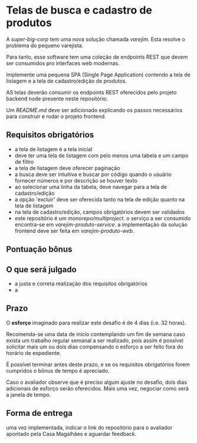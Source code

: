# Telas de busca e cadastro de produtos

A _super-big-corp_ tem uma nova solução chamada _varejim_. Esta resolve o
problema do pequeno varejista.

Para tanto, esse software tem uma coleção de endpoints REST que devem ser
consumidos pro interfaces web modernas.

Implemente uma pequena SPA (Single Page Application) contendo a tela de listagem
e a tela de cadastro/edição de produtos.

AS telas deverão consumir os endpoints REST oferecidos pelo projeto backend node
presente neste repositório.

Um _README.md_ deve ser adicionado explicando os passos necessários para
construir e rodar o projeto frontend.

## Requisitos obrigatórios

- a tela de listagem é a tela inicial
- deve ter uma tela de listagem com pelo menos uma tabela e um campo de filtro
- a tela de listagem deve oferecer paginação
- a busca deve ser intuitiva e buscar por código quando o usuário fornecer
  números e por descrição se houver texto
- ao selecionar uma linha da tabela, deve navegar para a tela de cadastro/edição
- a opção 'excluir' deve ser oferecida tanto na tela de edição quanto na tela de
  listagem
- na tela de cadastro/edição, campos obrigatórios devem ser validados
- este repositório é um _monorepo/multiproject_. o serviço a ser consumido
  encontra-se em _varejim-produto-service_. a implementação da solução frontend
  deve ser feita em _varejim-produto-web_.

## Pontuação bônus

## O que será julgado

- a justa e correta realização dos requisitos obrigatórios
- a 

## Prazo

O **esforço** imaginado para realizar este desafio é de 4 dias (i.e. 32 horas).

Recomenda-se uma data de início contemplando um fim de semana caso exista um
trabalho regular semanal a ser realizado, pois assim é possível solicitar mais
um ou dois dias compensando o esforço a ser feito fora do horário de expediente.

É possível terminar antes deste prazo, e se os requisitos obrigatórios forem
cumpridos o bônus de tempo é apreciado.

Caso o avaliador observe que é preciso algum ajuste no desafio, dois dias
adicionais de esforço serão oferecidos. Mais uma vez, negociar como será a
janela de tempo.

## Forma de entrega

uma vez implementada, indicar o link do repositório para o avaliador apontado
pela Casa Magalhães e aguardar feedback.
